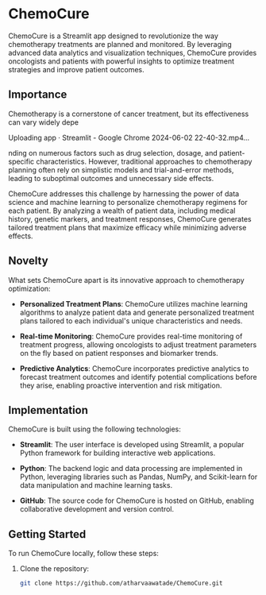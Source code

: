 # ChemoCure

ChemoCure is a Streamlit app designed to revolutionize the way chemotherapy treatments are planned and monitored. By leveraging advanced data analytics and visualization techniques, ChemoCure provides oncologists and patients with powerful insights to optimize treatment strategies and improve patient outcomes.

## Importance

Chemotherapy is a cornerstone of cancer treatment, but its effectiveness can vary widely depe

Uploading app · Streamlit - Google Chrome 2024-06-02 22-40-32.mp4…

nding on numerous factors such as drug selection, dosage, and patient-specific characteristics. However, traditional approaches to chemotherapy planning often rely on simplistic models and trial-and-error methods, leading to suboptimal outcomes and unnecessary side effects.

ChemoCure addresses this challenge by harnessing the power of data science and machine learning to personalize chemotherapy regimens for each patient. By analyzing a wealth of patient data, including medical history, genetic markers, and treatment responses, ChemoCure generates tailored treatment plans that maximize efficacy while minimizing adverse effects.

## Novelty

What sets ChemoCure apart is its innovative approach to chemotherapy optimization:

- **Personalized Treatment Plans**: ChemoCure utilizes machine learning algorithms to analyze patient data and generate personalized treatment plans tailored to each individual's unique characteristics and needs.

- **Real-time Monitoring**: ChemoCure provides real-time monitoring of treatment progress, allowing oncologists to adjust treatment parameters on the fly based on patient responses and biomarker trends.

- **Predictive Analytics**: ChemoCure incorporates predictive analytics to forecast treatment outcomes and identify potential complications before they arise, enabling proactive intervention and risk mitigation.

## Implementation

ChemoCure is built using the following technologies:

- **Streamlit**: The user interface is developed using Streamlit, a popular Python framework for building interactive web applications.

- **Python**: The backend logic and data processing are implemented in Python, leveraging libraries such as Pandas, NumPy, and Scikit-learn for data manipulation and machine learning tasks.

- **GitHub**: The source code for ChemoCure is hosted on GitHub, enabling collaborative development and version control.



## Getting Started

To run ChemoCure locally, follow these steps:

1. Clone the repository:
   ```bash
   git clone https://github.com/atharvaawatade/ChemoCure.git
